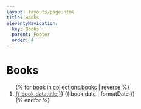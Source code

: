 ```yaml
---
layout: layouts/page.html
title: Books
eleventyNavigation:
  key: Books
  parent: Footer
  order: 4
---
```


# Books

<ol class="flex gap-4 flex-col">
{% for book in collections.books | reverse %}
  <li class="flex flex-col md:justify-between md:flex-wrap md:flex-row">
    <a href="{{book.url}}">{{ book.data.title }}</a>
    <time dateTime="{{book.date | formatDate }}" >{{ book.date | formatDate }}</time>
  </li>
{% endfor %}
</ol>
